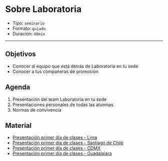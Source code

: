 # Sobre Laboratoria

- Tipo: `seminario`
- Formato: `guiado`
- Duración: `40min`

***

## Objetivos

- Conocer al equipo que está detrás de Laboratoria en tu sede
- Conocer a tus compañeras de promoción

## Agenda

1. Presentación del team Laboratoria en tu sede
2. Presentaciones personales de todas las alumnas
3. Normas de convivencia

## Material

- [Presentación primer día de clases - Lima](https://docs.google.com/presentation/d/1ap1wnPhHYHzyHIq2R64NyOGVzSwhVKxGBiHTCI7sU8E/edit#slide=id.g25358e699e_0_0)
- [Presentación primer día de clases - Santiago de Chile](https://docs.google.com/presentation/d/1T9M6C37B4qHBhmwpOYa2XzvXY7aGlPnHDuYU2yx1HVA/edit#slide=id.g2691fab262_0_75)
- [Presentación primer día de clases - CDMX](https://docs.google.com/presentation/d/1765Gjxz9PGziALsqRsXMT949y0fi2zf3bn48b9qR0-Q/edit#slide=id.g2620c69699_0_178)
- [Presentación primer día de clases - Guadalajara](https://docs.google.com/presentation/d/1aA88IDyWVf5isqkkjQETBJVn6nbW_84BB6iyGhrzfuU/edit?usp=sharing)
